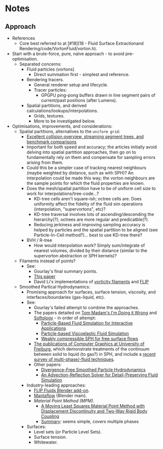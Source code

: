 # Notes

## Approach
- References
  - Core best referred to at [#18](18 - Fluid Surface Extractionand Rendering/code/VortonFluid/vorton.h).
- Start with a brute-force, pure, naïve approach - to avoid pre-optimisation.
  - Separated concerns:
    - Fluid particles (vortons)
      - Direct summation first - simplest and reference.
    - Rendering tracers.
      - General renderer setup and lifecycle.
      - Tracer particles:
        - GPGPU ping-pong buffers drawn in line segment pairs of current/past positions (after Lumens).
    - Spatial partitions, and derived calculations/lookups/interpolations.
      - Grids, textures.
      - More to be investigated below.
- Optimisations, improvements, and considerations:
  - Spatial partitions, alternatives to the `uniform grid`:
    - [Excellent collision overview, streaming segment trees, and benchmark comparisons](https://0fps.net/2015/01/23/collision-detection-part-3-benchmarks/)
    - Important for both speed and accuracy; the articles initially avoid delving into spatial partition approaches, then go on to fundamentally rely on them and compensate for sampling errors arising from them.
    - Could this be a simpler case of tracking nearest neighbours (maybe weighted by distance, such as with SPH)? An interpolation could be made this way; the vorton neighbours are the sample points for which the fluid properties are known.
    - Does the mesh/spatial partition have to be of uniform cell size to work for interpolations/tree-code...?
      - KD-tree cells aren't square-ish; octree cells are. Does uniformity affect the fidelity of the fluid sim operations (interpolation, "supervortons", etc)?
      - KD-tree traversal involves lots of ascending/descending the hierarchy(?); octrees are more regular and predicatble(?).
      - Reducing jerkiness and improving sampling accuracy is helped by particles and the spatial partition to be aligned (see Particle-In-Cell method?)... best to use KD-tree there?
    - BVH / R-tree
      - How would interpolation work? Simply sum/integrate of nearest volumes, divided by their distance (similar to the supervorton abstraction or SPH kernels)?
  - Filaments instead of points?
    - See:
      - Gourlay's final summary points.
      - [This paper](http://www-evasion.imag.fr/Publications/2005/AN05/paper0132.pdf)
      - David Li's implementations of [vorticity filaments](https://github.com/dli/vortexspheres) and [FLIP](http://david.li/fluid/)
  - Smoothed Partical Hydrodynamics:
    - Promising approach for surfaces, surface tension, viscosity, and interfaces/boundaries (gas-liquid, etc).
    - See:
      - Gourlay's failed attempt to combine the approaches.
      - The papers detailed on [Tom Madam's I'm Doing it Wrong](https://imdoingitwrong.wordpress.com/2010/12/14/why-my-fluids-dont-flow/) and [Softology](https://softologyblog.wordpress.com/2018/09/04/3d-multiphase-smoothed-particle-hydrodynamics/) - in order of attempt:
        - [Particle-Based Fluid Simulation for Interactive Applications](http://citeseerx.ist.psu.edu/viewdoc/download?doi=10.1.1.2.7720&rep=rep1&type=pdf)
        - [Particle-based Viscoelastic Fluid Simulation](http://citeseerx.ist.psu.edu/viewdoc/download?doi=10.1.1.59.9379&rep=rep1&type=pdf)
        - [Weakly compressible SPH for free surface flows](https://cg.informatik.uni-freiburg.de/publications/2007_SCA_SPH.pdf)
      - [The publications of Computer Graphics at University of Freiburg](https://cg.informatik.uni-freiburg.de/publications.htm), which demonstrate treatments of the continuum between solid to liquid (to gas?) in SPH, and include a [recent survey of multi-phase/-fluid techniques](https://cg.informatik.uni-freiburg.de/publications/2018_JCST_multipleFluids.pdf).
      - Other papers:
        - [Divergence-Free Smoothed Particle Hydrodynamics](https://animation.rwth-aachen.de/media/papers/2015-SCA-DFSPH.pdf)
        - [An Advection-Reflection Solver for Detail-Preserving Fluid Simulation](https://jzehnder.me/publications/advectionReflection/paper.pdf)
    - Industry-leading approaches:
      - [FLIP Fluids Blender add-on](https://github.com/rlguy/Blender-FLIP-Fluids).
      - [Mantaflow](http://mantaflow.com/) (Blender main).
      - *Material Point Method (MPM)*.
        - [A Moving Least Squares Material Point Method with Displacement Discontinuity and Two-Way Rigid Body Coupling](http://taichi.graphics/wp-content/uploads/2019/03/mls-mpm-cpic.pdf)
        - [Summary](https://en.wikipedia.org/wiki/Material_point_method): seems simple, covers multiple phases
    - Surfaces:
      - Level sets (or Particle Level Sets).
      - Surface tension.
      - Whitewater.
